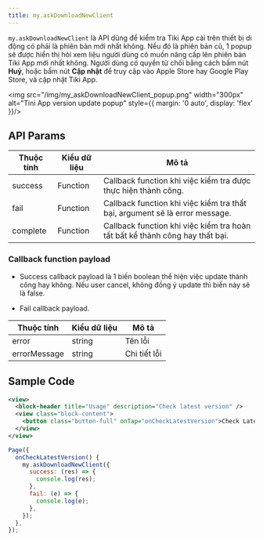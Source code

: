 ```yaml
---
title: my.askDownloadNewClient
---
```


`my.askDownloadNewClient` là API dùng để kiểm tra Tiki App cài trên thiết bị di động có phải là phiên bản mới nhất không. Nếu đó là phiên bản cũ, 1 popup sẽ được hiển thị hỏi xem liệu người dùng có muốn nâng cấp lên phiên bản Tiki App mới nhất không. Người dùng có quyền từ chối bằng cách bấm nút **Huỷ**, hoặc bấm nút **Cập nhật** để truy cập vào Apple Store hay Google Play Store, và cập nhật Tiki App.

<img src="/img/my_askDownloadNewClient_popup.png" width="300px" alt="Tini App version update popup" style={{ margin: '0 auto', display: 'flex' }}/>

## API Params

| Thuộc tính | Kiểu dữ liệu | Mô tả                                                                        |
| ---------- | ------------ | ---------------------------------------------------------------------------- |
| success    | Function     | Callback function khi việc kiểm tra được thực hiện thành công.               |
| fail       | Function     | Callback function khi việc kiểm tra thất bại, argument sẽ là error message.  |
| complete   | Function     | Callback function khi việc kiểm tra hoàn tất bất kể thành công hay thất bại. |

### Callback function payload

- Success callback payload là 1 biến boolean thể hiện việc update thành công hay không. Nếu user cancel, không đồng ý update thì biến này sẽ là false.
  
- Fail callback payload. 

| Thuộc tính   | Kiểu dữ liệu | Mô tả        |
| ------------ | ------------ | ------------ |
| error        | string       | Tên lỗi      |
| errorMessage | string       | Chi tiết lỗi |

## Sample Code

```xml title=index.txml
<view>
  <block-header title="Usage" description="Check latest version" />
  <view class="block-content">
    <button class="button-full" onTap="onCheckLatestVersion">Check Latest Version</button>
  </view>
</view>
```

```js title=index.js
Page({
  onCheckLatestVersion() {
    my.askDownloadNewClient({
      success: (res) => {
        console.log(res);
      },
      fail: (e) => {
        console.log(e);
      },
    });
  },
});

```
